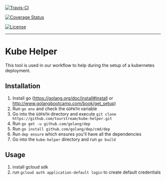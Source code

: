 [![Travis-CI][travis-image]][travis-url]

[![Coverage Status][coveralls-image]][coveralls-url]

[![License][license-image]][license-url]

***

# Kube Helper

This tool is used in our workflow to help during the setup of a kubernetes deployment.

## Installation

1. Install go (https://golang.org/doc/install#install or http://www.golangbootcamp.com/book/get_setup) 
2. Run `go env` and check the `GOPATH` variable
3. Go into the `GOPATH` directory and execute `git clone https://github.com/tourstream/kube-helper.git`
4. Run `go get -u github.com/golang/dep`
5. Run `go install github.com/golang/dep/cmd/dep`
6. Run `dep ensure` which ensures you'll have all the dependencies
7. Go into the `kube-helper` directory and run `go build`

## Usage

1. install gcloud sdk
2. run `gcloud auth application-default login` to create default credentials

[coveralls-image]: https://coveralls.io/repos/github/tourstream/kube-helper/badge.svg
[coveralls-url]: https://coveralls.io/github/tourstream/kube-helper

[travis-image]: https://travis-ci.org/tourstream/typo3-redis-lock-strategy.svg?branch=master
[travis-url]: https://travis-ci.org/tourstream/typo3-redis-lock-strategy

[license-image]: https://img.shields.io/github/license/tourstream/kube-helper.svg?style=flat-square
[license-url]: https://github.com/tourstream/kube-helper/blob/master/LICENSE
